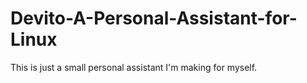 # Devito-A-Personal-Assistant-for-Linux

This is just a small personal assistant I'm making for myself.
